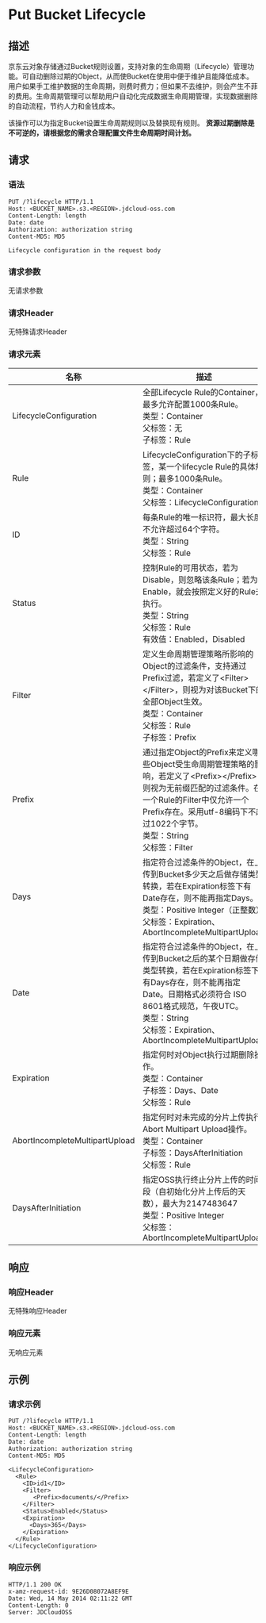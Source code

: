 # Put Bucket Lifecycle

## 描述

京东云对象存储通过Bucket规则设置，支持对象的生命周期（Lifecycle）管理功能。可自动删除过期的Object，从而使Bucket在使用中便于维护且能降低成本。用户如果手工维护数据的生命周期，则费时费力；但如果不去维护，则会产生不菲的费用。生命周期管理可以帮助用户自动化完成数据生命周期管理，实现数据删除的自动流程，节约人力和金钱成本。

该操作可以为指定Bucket设置生命周期规则以及替换现有规则。 **资源过期删除是不可逆的，请根据您的需求合理配置文件生命周期时间计划。**

## 请求
### 语法
```HTTP
PUT /?lifecycle HTTP/1.1
Host: <BUCKET_NAME>.s3.<REGION>.jdcloud-oss.com
Content-Length: length
Date: date
Authorization: authorization string
Content-MD5: MD5
 
Lifecycle configuration in the request body
```

### 请求参数

无请求参数

### 请求Header

无特殊请求Header

### 请求元素

名称|描述|必须
---|---|---
LifecycleConfiguration|全部Lifecycle Rule的Container，最多允许配置1000条Rule。<br>类型：Container<br>父标签：无<br>子标签：Rule|是
Rule|LifecycleConfiguration下的子标签，某一个lifecycle Rule的具体规则；最多1000条Rule。<br>类型：Container<br>父标签：LifecycleConfiguration|是
ID|每条Rule的唯一标识符，最大长度不允许超过64个字符。<br>类型：String<br>父标签：Rule|否
Status|控制Rule的可用状态，若为Disable，则忽略该条Rule；若为Enable，就会按照定义好的Rule去执行。<br>类型：String<br>父标签：Rule<br>有效值：Enabled，Disabled|是
Filter|定义生命周期管理策略所影响的Object的过滤条件，支持通过Prefix过滤，若定义了\<Filter\>\</Filter\>，则视为对该Bucket下的全部Object生效。<br>类型：Container<br>父标签：Rule<br>子标签：Prefix|是
Prefix|通过指定Object的Prefix来定义哪些Object受生命周期管理策略的影响，若定义了\<Prefix\>\</Prefix\>，则视为无前缀匹配的过滤条件。在一个Rule的Filter中仅允许一个Prefix存在。采用utf-8编码下不超过1022个字节。<br>类型：String<br>父标签：Filter|否
Days|指定符合过滤条件的Object，在上传到Bucket多少天之后做存储类型转换，若在Expiration标签下有Date存在，则不能再指定Days。<br>类型：Positive Integer（正整数）<br>父标签：Expiration、AbortIncompleteMultipartUpload|若没有指定Date，则必须
Date|指定符合过滤条件的Object，在上传到Bucket之后的某个日期做存储类型转换，若在Expiration标签下有Days存在，则不能再指定Date。日期格式必须符合 ISO 8601格式规范，午夜UTC。<br>类型：String<br>父标签：Expiration、AbortIncompleteMultipartUpload|若没有指定Days，则必须
Expiration|指定何时对Object执行过期删除操作。<br>类型：Container<br>子标签：Days、Date<br>父标签：Rule|否
AbortIncompleteMultipartUpload|指定何时对未完成的分片上传执行Abort Multipart Upload操作。<br>类型：Container<br>子标签：DaysAfterInitiation<br>父标签：Rule|否
DaysAfterInitiation|指定OSS执行终止分片上传的时间段（自初始化分片上传后的天数），最大为2147483647<br>类型：Positive Integer<br>父标签：AbortIncompleteMultipartUpload|否

## 响应
### 响应Header
无特殊响应Header
### 响应元素
无响应元素

## 示例
### 请求示例
```HTTP
PUT /?lifecycle HTTP/1.1
Host: <BUCKET_NAME>.s3.<REGION>.jdcloud-oss.com
Content-Length: length
Date: date
Authorization: authorization string
Content-MD5: MD5

<LifecycleConfiguration>
  <Rule>
    <ID>id1</ID>
    <Filter>
       <Prefix>documents/</Prefix>
    </Filter>
    <Status>Enabled</Status>
    <Expiration>
      <Days>365</Days>
    </Expiration>
  </Rule>
</LifecycleConfiguration>
```
### 响应示例
```HTTP
HTTP/1.1 200 OK
x-amz-request-id: 9E26D08072A8EF9E
Date: Wed, 14 May 2014 02:11:22 GMT
Content-Length: 0
Server: JDCloudOSS
```
